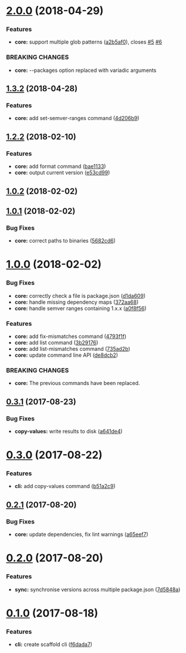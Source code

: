 <a name="2.0.0"></a>

# [2.0.0](https://github.com/JamieMason/syncpack/compare/1.3.2...2.0.0) (2018-04-29)

### Features

* **core:** support multiple glob patterns ([a2b5af0](https://github.com/JamieMason/syncpack/commit/a2b5af0)), closes [#5](https://github.com/JamieMason/syncpack/issues/5) [#6](https://github.com/JamieMason/syncpack/issues/6)

### BREAKING CHANGES

* **core:** --packages option replaced with variadic arguments

<a name="1.3.2"></a>

## [1.3.2](https://github.com/JamieMason/syncpack/compare/1.2.2...1.3.2) (2018-04-28)

### Features

* **core:** add set-semver-ranges command ([4d206b9](https://github.com/JamieMason/syncpack/commit/4d206b9))

<a name="1.2.2"></a>

## [1.2.2](https://github.com/JamieMason/syncpack/compare/1.0.2...1.2.2) (2018-02-10)

### Features

* **core:** add format command ([bae1133](https://github.com/JamieMason/syncpack/commit/bae1133))
* **core:** output current version ([e53cd99](https://github.com/JamieMason/syncpack/commit/e53cd99))

<a name="1.0.2"></a>

## [1.0.2](https://github.com/JamieMason/syncpack/compare/1.0.1...1.0.2) (2018-02-02)

<a name="1.0.1"></a>

## [1.0.1](https://github.com/JamieMason/syncpack/compare/1.0.0...1.0.1) (2018-02-02)

### Bug Fixes

* **core:** correct paths to binaries ([5682cd6](https://github.com/JamieMason/syncpack/commit/5682cd6))

<a name="1.0.0"></a>

# [1.0.0](https://github.com/JamieMason/syncpack/compare/0.3.1...1.0.0) (2018-02-02)

### Bug Fixes

* **core:** correctly check a file is package.json ([d1da609](https://github.com/JamieMason/syncpack/commit/d1da609))
* **core:** handle missing dependency maps ([372aa68](https://github.com/JamieMason/syncpack/commit/372aa68))
* **core:** handle semver ranges containing 1.x.x ([a0f8f56](https://github.com/JamieMason/syncpack/commit/a0f8f56))

### Features

* **core:** add fix-mismatches command ([4793f1f](https://github.com/JamieMason/syncpack/commit/4793f1f))
* **core:** add list command ([3b29176](https://github.com/JamieMason/syncpack/commit/3b29176))
* **core:** add list-mismatches command ([735ad2b](https://github.com/JamieMason/syncpack/commit/735ad2b))
* **core:** update command line API ([de8dcb2](https://github.com/JamieMason/syncpack/commit/de8dcb2))

### BREAKING CHANGES

* **core:** The previous commands have been replaced.

<a name="0.3.1"></a>

## [0.3.1](https://github.com/JamieMason/syncpack/compare/0.3.0...0.3.1) (2017-08-23)

### Bug Fixes

* **copy-values:** write results to disk ([a641de4](https://github.com/JamieMason/syncpack/commit/a641de4))

<a name="0.3.0"></a>

# [0.3.0](https://github.com/JamieMason/syncpack/compare/0.2.1...0.3.0) (2017-08-22)

### Features

* **cli:** add copy-values command ([b51a2c9](https://github.com/JamieMason/syncpack/commit/b51a2c9))

<a name="0.2.1"></a>

## [0.2.1](https://github.com/JamieMason/syncpack/compare/0.2.0...0.2.1) (2017-08-20)

### Bug Fixes

* **core:** update dependencies, fix lint warnings ([a65eef7](https://github.com/JamieMason/syncpack/commit/a65eef7))

<a name="0.2.0"></a>

# [0.2.0](https://github.com/JamieMason/syncpack/compare/0.1.0...0.2.0) (2017-08-20)

### Features

* **sync:** synchronise versions across multiple package.json ([7d5848a](https://github.com/JamieMason/syncpack/commit/7d5848a))

<a name="0.1.0"></a>

# [0.1.0](https://github.com/JamieMason/syncpack/compare/f6dada7...0.1.0) (2017-08-18)

### Features

* **cli:** create scaffold cli ([f6dada7](https://github.com/JamieMason/syncpack/commit/f6dada7))
